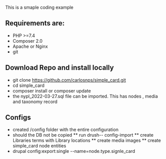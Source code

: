 This is a smaple coding example

## Requirements are:
  * PHP >=7.4
  * Composer 2.0
  * Apache or Nginx
  * git


## Download Repo and install locally
  * git clone https://github.com/carlosnps/simple_card.git
  * cd simple_card
  * composer install or composer update
  * the nypl_2022-03-27.sql file can be imported.  This has nodes , media and taxonomy record

## Configs
  * created /config folder with the entire configuration
  * should the DB not be copied
  ** run drush-- config-import
  ** create Libraries terms with Library locations
  ** create media images
  ** create simple_card node entities
  * drupal config:export:single --name=node.type.signle_card
